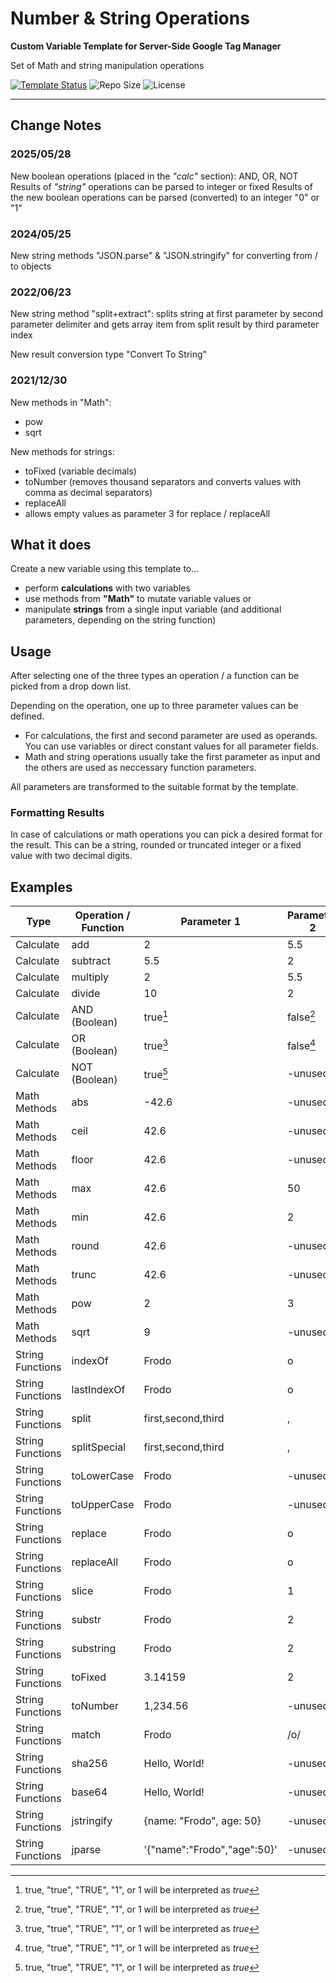 # Number & String Operations
**Custom Variable Template for Server-Side Google Tag Manager**

Set of Math and string manipulation operations 

[![Template Status](https://img.shields.io/badge/Community%20Template%20Gallery%20Status-published-green)](https://tagmanager.google.com/gallery/#/owners/mbaersch/templates/number-string-operations) ![Repo Size](https://img.shields.io/github/repo-size/mbaersch/number-string-operations) ![License](https://img.shields.io/github/license/mbaersch/number-string-operations)

---

## Change Notes

### 2025/05/28
New boolean operations (placed in the *"calc"* section): AND, OR, NOT
Results of *"string"* operations can be parsed to integer or fixed 
Results of the new boolean operations can be parsed (converted) to an integer "0" or "1"

### 2024/05/25
New string methods "JSON.parse" & "JSON.stringify" for converting from / to objects

### 2022/06/23
New string method "split+extract": splits string at first parameter by second parameter delimiter and gets array item from split result by third parameter index

New result conversion type "Convert To String" 

### 2021/12/30
New methods in "Math":
- pow
- sqrt

New methods for strings:
- toFixed (variable decimals)
- toNumber (removes thousand separators and converts values with comma as decimal separators)
- replaceAll
- allows empty values as parameter 3 for replace / replaceAll

## What it does
Create a new variable using this template to...

- perform **calculations** with two variables
- use methods from **"Math"** to mutate variable values or
- manipulate **strings** from a single input variable (and additional parameters, depending on the string function)

## Usage
After selecting one of the three types an operation / a function can be picked from a drop down list. 

Depending on the operation, one up to three parameter values can be defined. 

- For calculations, the first and second parameter are used as operands. You can use variables or direct constant values for all parameter fields. 
- Math and string operations usually take the first parameter as input and the others are used as neccessary function parameters.

All parameters are transformed to the suitable format by the template.

### Formatting Results
In case of calculations or math operations you can pick a desired format for the result. This can be a string, rounded or truncated integer or a fixed value with two decimal digits.

## Examples

Type | Operation / Function | Parameter 1 | Parameter 2 | Parameter 3 | JavaScript Equivalent | Result
---- | ---- | ---- | ---- | ---- | ---- | ----
Calculate | add | 2 | 5.5 | -unused- | 2 + 5.5 | 7.5
Calculate | subtract | 5.5 | 2 | -unused- | 5.5 - 2 | 3.5
Calculate | multiply | 2 | 5.5 | -unused- | 2 * 5.5 | 11
Calculate | divide | 10 | 2 | -unused- | 10 / 2 | 5
Calculate | AND (Boolean) | true[^1] | false[^1]  | -unused- | true && false | false
Calculate | OR (Boolean) | true[^1] | false[^1] | -unused- | true || false | true
Calculate | NOT (Boolean) | true[^1] | -unused- | -unused- | !true | false
Math Methods | abs | -42.6 | -unused- | -unused- | Math.abs(-42.6) | 42.6
Math Methods | ceil | 42.6 | -unused- | -unused- | Math.ceil(42.6) | 43
Math Methods | floor | 42.6 | -unused- | -unused- | Math.floor(42.6) | 42
Math Methods | max | 42.6 | 50 | -unused- | Math.max(42.6, 50) | 50
Math Methods | min | 42.6 | 2 | -unused- | Math.min(42.6, 2) | 2
Math Methods | round | 42.6 | -unused- | -unused- | Math.round(42.6) | 43
Math Methods | trunc | 42.6 | -unused- | -unused- | Math.floor(42.6) | 42
Math Methods | pow | 2 | 3 | -unused- | Math.pow(2, 3) | 8
Math Methods | sqrt | 9 | -unused- | -unused- | Math.sqrt(9) | 3
String Functions | indexOf | Frodo | o | -unused- | "Frodo".indexOf('o') | 2
String Functions | lastIndexOf | Frodo | o | -unused- | "Frodo".lastIndexOf('o') | 4
String Functions | split | first,second,third | , | -unused- | "first,second,third".split(',') | ["first", "second", "third"]
String Functions | splitSpecial | first,second,third | , | 1 | "first,second,third".split(',')[1] | "second"
String Functions | toLowerCase | Frodo | -unused- | -unused- | "Frodo".toLowerCase() | "frodo"
String Functions | toUpperCase | Frodo | -unused- | -unused- | "Frodo".toUpperCase() | "FRODO"
String Functions | replace | Frodo | o | a | "Frodo".replace('o', 'a') | "Frado"
String Functions | replaceAll | Frodo | o | a | replaceAll("Frodo", 'o', 'a') | "Frada"
String Functions | slice | Frodo | 1 | 3 | "Frodo".slice(1, 3) | "ro"
String Functions | substr | Frodo | 2 | 3 | "Frodo".substring(2, 5) | "odo"
String Functions | substring | Frodo | 2 | 3 | "Frodo".substring(2, 3) | "o"
String Functions | toFixed | 3.14159 | 2 | -unused- | (3.14159).toFixed(2) | 3.14
String Functions | toNumber | 1,234.56 | -unused- | -unused- | +(1,234.56) | 1234.56
String Functions | match | Frodo | /o/ | -unused- | "Frodo".match(/o/) | ["o"]
String Functions | sha256 | Hello, World! | -unused- | -unused- | sha256Sync("Hello, World!") | "dffd6021bb2bd5b0af676290809ec3a53191dd81c7f70a4b28688a362182986f"
String Functions | base64 | Hello, World! | -unused- | -unused- | toBase64("Hello, World!") | "SGVsbG8sIFdvcmxkIQ=="
String Functions | jstringify | {name: "Frodo", age: 50} | -unused- | -unused- | JSON.stringify({name: "Frodo", age: 50}) | '{"name":"Frodo","age":50}'
String Functions | jparse | '{"name":"Frodo","age":50}' | -unused- | -unused- | JSON.parse('{"name":"Frodo","age":50}') | {name: "Frodo", age: 50}

[^1]: true, "true", "TRUE", "1", or 1 will be interpreted as *true*